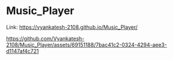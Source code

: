 # Music_Player
Link: https://vyankatesh-2108.github.io/Music_Player/

https://github.com/Vyankatesh-2108/Music_Player/assets/69151188/7bac41c2-0324-4294-aee3-d1147af4c721
